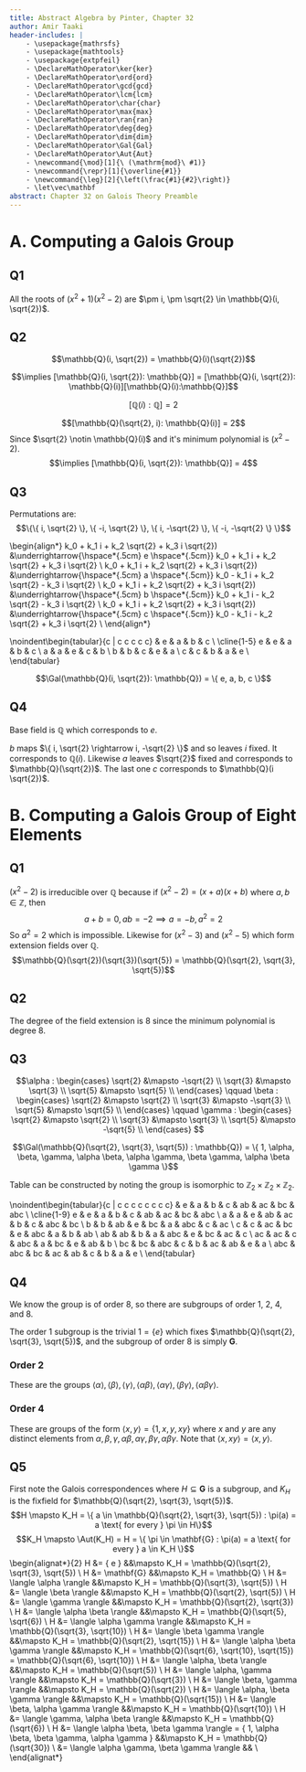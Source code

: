 ```yaml
---
title: Abstract Algebra by Pinter, Chapter 32
author: Amir Taaki
header-includes: |
    - \usepackage{mathrsfs}
    - \usepackage{mathtools}
    - \usepackage{extpfeil}
    - \DeclareMathOperator\ker{ker}
    - \DeclareMathOperator\ord{ord}
    - \DeclareMathOperator\gcd{gcd}
    - \DeclareMathOperator\lcm{lcm}
    - \DeclareMathOperator\char{char}
    - \DeclareMathOperator\max{max}
    - \DeclareMathOperator\ran{ran}
    - \DeclareMathOperator\deg{deg}
    - \DeclareMathOperator\dim{dim}
    - \DeclareMathOperator\Gal{Gal}
    - \DeclareMathOperator\Aut{Aut}
    - \newcommand{\mod}[1]{\ (\mathrm{mod}\ #1)}
    - \newcommand{\repr}[1]{\overline{#1}}
    - \newcommand{\leg}[2]{\left(\frac{#1}{#2}\right)}
    - \let\vec\mathbf
abstract: Chapter 32 on Galois Theory Preamble
---
```


# A. Computing a Galois Group

## Q1

All the roots of $(x^2 + 1)(x^2 - 2)$ are $\pm i, \pm \sqrt{2} \in \mathbb{Q}(i, \sqrt{2})$.

## Q2

$$\mathbb{Q}(i, \sqrt{2}) = \mathbb{Q}(i)(\sqrt{2})$$

$$\implies [\mathbb{Q}(i, \sqrt{2}): \mathbb{Q}] = [\mathbb{Q}(i, \sqrt{2}): \mathbb{Q}(i)][\mathbb{Q}(i):\mathbb{Q}]$$

$$[\mathbb{Q}(i): \mathbb{Q}] = 2$$

$$[\mathbb{Q}(\sqrt{2}, i): \mathbb{Q}(i)] = 2$$
Since $\sqrt{2} \notin \mathbb{Q}(i)$ and it's minimum polynomial is $(x^2 - 2)$.
$$\implies [\mathbb{Q}(i, \sqrt{2}): \mathbb{Q}] = 4$$

## Q3

Permutations are:
$$\{\{ i, \sqrt{2} \}, \{ -i, \sqrt{2} \}, \{ i, -\sqrt{2} \}, \{ -i, -\sqrt{2} \} \}$$

\begin{align*}
k_0 + k_1 i + k_2 \sqrt{2} + k_3 i \sqrt{2}) &\underrightarrow{\hspace*{.5cm} e \hspace*{.5cm}} k_0 + k_1 i + k_2 \sqrt{2} + k_3 i \sqrt{2} \\
k_0 + k_1 i + k_2 \sqrt{2} + k_3 i \sqrt{2}) &\underrightarrow{\hspace*{.5cm} a \hspace*{.5cm}} k_0 - k_1 i + k_2 \sqrt{2} - k_3 i \sqrt{2} \\
k_0 + k_1 i + k_2 \sqrt{2} + k_3 i \sqrt{2}) &\underrightarrow{\hspace*{.5cm} b \hspace*{.5cm}} k_0 + k_1 i - k_2 \sqrt{2} - k_3 i \sqrt{2} \\
k_0 + k_1 i + k_2 \sqrt{2} + k_3 i \sqrt{2}) &\underrightarrow{\hspace*{.5cm} c \hspace*{.5cm}} k_0 - k_1 i - k_2 \sqrt{2} + k_3 i \sqrt{2} \\
\end{align*}

\noindent\begin{tabular}{c | c c c c c}
      & e & a & b & c  \\
    \cline{1-5}
    e & e & a & b & c \\
    a & a & e & c & b \\
    b & b & c & e & a \\
    c & c & b & a & e \\
\end{tabular}

$$\Gal(\mathbb{Q}(i, \sqrt{2}): \mathbb{Q}) = \{ e, a, b, c \}$$

## Q4

Base field is $\mathbb{Q}$ which corresponds to $e$.

$b$ maps $\{ i, \sqrt{2} \rightarrow i, -\sqrt{2} \}$ and so leaves $i$ fixed. It corresponds to $\mathbb{Q}(i)$. Likewise $a$ leaves $\sqrt{2}$ fixed and corresponds to $\mathbb{Q}(\sqrt{2})$. The last one $c$ corresponds to $\mathbb{Q}(i \sqrt{2})$.

# B. Computing a Galois Group of Eight Elements

## Q1

$(x^2 - 2)$ is irreducible over $\mathbb{Q}$ because if $(x^2 - 2) = (x + a)(x + b)$ where $a, b \in \mathbb{Z}$, then
$$a + b = 0, ab = -2 \implies a = -b, a^2 = 2$$
So $a^2 = 2$ which is impossible.
Likewise for $(x^2 - 3)$ and $(x^2 - 5)$ which form extension fields over $\mathbb{Q}$.
$$\mathbb{Q}(\sqrt{2})(\sqrt{3})(\sqrt{5}) = \mathbb{Q}(\sqrt{2}, \sqrt{3}, \sqrt{5})$$

## Q2

The degree of the field extension is 8 since the minimum polynomial is degree 8.

## Q3

$$\alpha :  \begin{cases}
                \sqrt{2} &\mapsto -\sqrt{2} \\
                \sqrt{3} &\mapsto \sqrt{3} \\
                \sqrt{5} &\mapsto \sqrt{5} \\
            \end{cases}
\qquad
\beta :     \begin{cases}
                \sqrt{2} &\mapsto \sqrt{2} \\
                \sqrt{3} &\mapsto -\sqrt{3} \\
                \sqrt{5} &\mapsto \sqrt{5} \\
            \end{cases}
\qquad
\gamma :     \begin{cases}
                \sqrt{2} &\mapsto \sqrt{2} \\
                \sqrt{3} &\mapsto \sqrt{3} \\
                \sqrt{5} &\mapsto -\sqrt{5} \\
            \end{cases}
$$

$$\Gal(\mathbb{Q}(\sqrt{2}, \sqrt{3}, \sqrt{5}) : \mathbb{Q}) = \{ 1, \alpha, \beta, \gamma, \alpha \beta, \alpha \gamma, \beta \gamma, \alpha \beta \gamma \}$$

Table can be constructed by noting the group is isomorphic to $\mathbb{Z}_2 \times \mathbb{Z}_2 \times \mathbb{Z}_2$.

\noindent\begin{tabular}{c | c c c c c c c c}
        & e   & a   & b   & c   & ab  & ac  & bc  & abc \\
    \cline{1-9}
    e   & e   & a   & b   & c   & ab  & ac  & bc  & abc \\
    a   & a   & e   & ab  & ac  & b   & c   & abc & bc  \\
    b   & b   & ab  & e   & bc  & a   & abc & c   & ac  \\
    c   & c   & ac  & bc  & e   & abc & a   & b   & ab  \\
    ab  & ab  & b   & a   & abc & e   & bc  & ac  & c   \\
    ac  & ac  & c   & abc & a   & bc  & e   & ab  & b   \\
    bc  & bc  & abc & c   & b   & ac  & ab  & e   & a   \\
    abc & abc & bc  & ac  & ab  & c   & b   & a   & e   \\
\end{tabular}

## Q4

We know the group is of order 8, so there are subgroups of order 1, 2, 4, and 8.

The order 1 subgroup is the trivial $1 = \{ e \}$ which fixes $\mathbb{Q}(\sqrt{2}, \sqrt{3}, \sqrt{5})$, and the subgroup of order 8 is simply $\mathbf{G}$.

### Order 2

These are the groups $\langle \alpha \rangle, \langle \beta \rangle, \langle \gamma \rangle, \langle \alpha \beta \rangle, \langle \alpha \gamma \rangle, \langle \beta \gamma \rangle, \langle \alpha \beta \gamma \rangle$.

### Order 4

These are groups of the form $\langle x, y \rangle = \{ 1, x, y, xy \}$ where $x$ and $y$ are any distinct elements from $\alpha, \beta, \gamma, \alpha \beta, \alpha \gamma, \beta \gamma, \alpha \beta \gamma$. Note that $\langle x, xy \rangle = \langle x, y \rangle$.

## Q5

First note the Galois correspondences where $H \subseteq \mathbf{G}$ is a subgroup, and $K_H$ is the fixfield for $\mathbb{Q}(\sqrt{2}, \sqrt{3}, \sqrt{5})$.
$$H \mapsto K_H = \{ a \in \mathbb{Q}(\sqrt{2}, \sqrt{3}, \sqrt{5}) : \pi(a) = a \text{ for every } \pi \in H\}$$
$$K_H \mapsto \Aut(K_H) = H = \{ \pi \in \mathbf{G} : \pi(a) = a \text{ for every } a \in K_H \}$$
\begin{alignat*}{2}
H &= \{ e \} &&\mapsto K_H = \mathbb{Q}(\sqrt{2}, \sqrt{3}, \sqrt{5}) \\
H &= \mathbf{G} &&\mapsto K_H = \mathbb{Q} \\
H &= \langle \alpha \rangle &&\mapsto K_H = \mathbb{Q}(\sqrt{3}, \sqrt{5}) \\
H &= \langle \beta \rangle &&\mapsto K_H = \mathbb{Q}(\sqrt{2}, \sqrt{5}) \\
H &= \langle \gamma \rangle &&\mapsto K_H = \mathbb{Q}(\sqrt{2}, \sqrt{3}) \\
H &= \langle \alpha \beta \rangle &&\mapsto K_H = \mathbb{Q}(\sqrt{5}, \sqrt{6}) \\
H &= \langle \alpha \gamma \rangle &&\mapsto K_H = \mathbb{Q}(\sqrt{3}, \sqrt{10}) \\
H &= \langle \beta \gamma \rangle &&\mapsto K_H = \mathbb{Q}(\sqrt{2}, \sqrt{15}) \\
H &= \langle \alpha \beta \gamma \rangle &&\mapsto K_H = \mathbb{Q}(\sqrt{6}, \sqrt{10}, \sqrt{15}) = \mathbb{Q}(\sqrt{6}, \sqrt{10}) \\
H &= \langle \alpha, \beta \rangle &&\mapsto K_H = \mathbb{Q}(\sqrt{5}) \\
H &= \langle \alpha, \gamma \rangle &&\mapsto K_H = \mathbb{Q}(\sqrt{3}) \\
H &= \langle \beta, \gamma \rangle &&\mapsto K_H = \mathbb{Q}(\sqrt{2}) \\
H &= \langle \alpha, \beta \gamma \rangle &&\mapsto K_H = \mathbb{Q}(\sqrt{15}) \\
H &= \langle \beta, \alpha \gamma \rangle &&\mapsto K_H = \mathbb{Q}(\sqrt{10}) \\
H &= \langle \gamma, \alpha \beta \rangle &&\mapsto K_H = \mathbb{Q}(\sqrt{6}) \\
H &= \langle \alpha \beta, \beta \gamma \rangle = \{ 1, \alpha \beta, \beta \gamma, \alpha \gamma \} &&\mapsto K_H = \mathbb{Q}(\sqrt{30}) \\
&= \langle \alpha \gamma, \beta \gamma \rangle && \\
\end{alignat*}

